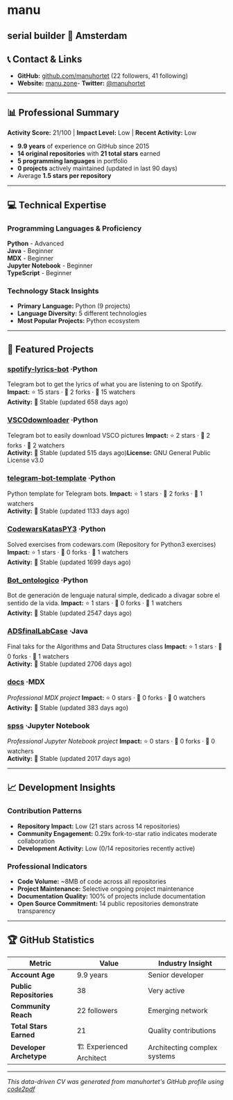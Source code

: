 # manu

serial builder
📍 Amsterdam
---

## 📞 Contact & Links

- **GitHub:** [github.com/manuhortet](https://github.com/manuhortet) (22 followers, 41 following)
- **Website:** [manu.zone](manu.zone)- **Twitter:** [@manuhortet](https://twitter.com/manuhortet)
---

## 📊 Professional Summary

**Activity Score:** 21/100 | **Impact Level:** Low | **Recent Activity:** Low

- **9.9 years** of experience on GitHub since 2015
- **14 original repositories** with **21 total stars** earned
- **5 programming languages** in portfolio
- **0 projects** actively maintained (updated in last 90 days)
- Average **1.5 stars per repository**

---

## 💻 Technical Expertise

### Programming Languages & Proficiency

**Python** - Advanced  
**Java** - Beginner  
**MDX** - Beginner  
**Jupyter Notebook** - Beginner  
**TypeScript** - Beginner  

### Technology Stack Insights

- **Primary Language:** Python (9 projects)
- **Language Diversity:** 5 different technologies
- **Most Popular Projects:** Python ecosystem

---

## 🚀 Featured Projects


### [spotify-lyrics-bot](https://github.com/manuhortet/spotify-lyrics-bot) ·Python
Telegram bot to get the lyrics of what you are listening to on Spotify.
**Impact:** ⭐ 15 stars · 🍴 2 forks · 👀 15 watchers  
**Activity:** 🔵 Stable (updated 658 days ago)

### [VSCOdownloader](https://github.com/manuhortet/VSCOdownloader) ·Python
Telegram bot to easily download VSCO pictures 
**Impact:** ⭐ 2 stars · 🍴 2 forks · 👀 2 watchers  
**Activity:** 🔵 Stable (updated 515 days ago)**License:** GNU General Public License v3.0

### [telegram-bot-template](https://github.com/manuhortet/telegram-bot-template) ·Python
Python template for Telegram bots.
**Impact:** ⭐ 1 stars · 🍴 2 forks · 👀 1 watchers  
**Activity:** 🔵 Stable (updated 1133 days ago)

### [CodewarsKatasPY3](https://github.com/manuhortet/CodewarsKatasPY3) ·Python
Solved exercises from codewars.com (Repository for Python3 exercises)
**Impact:** ⭐ 1 stars · 🍴 0 forks · 👀 1 watchers  
**Activity:** 🔵 Stable (updated 1699 days ago)

### [Bot_ontologico](https://github.com/manuhortet/Bot_ontologico) ·Python
Bot de generación de lenguaje natural simple, dedicado a divagar sobre el sentido de la vida.
**Impact:** ⭐ 1 stars · 🍴 0 forks · 👀 1 watchers  
**Activity:** 🔵 Stable (updated 2547 days ago)

### [ADSfinalLabCase](https://github.com/manuhortet/ADSfinalLabCase) ·Java
Final taks for the Algorithms and Data Structures class 
**Impact:** ⭐ 1 stars · 🍴 0 forks · 👀 1 watchers  
**Activity:** 🔵 Stable (updated 2706 days ago)

### [docs](https://github.com/manuhortet/docs) ·MDX
_Professional MDX project_
**Impact:** ⭐ 0 stars · 🍴 0 forks · 👀 0 watchers  
**Activity:** 🔵 Stable (updated 383 days ago)

### [spss](https://github.com/manuhortet/spss) ·Jupyter Notebook
_Professional Jupyter Notebook project_
**Impact:** ⭐ 0 stars · 🍴 0 forks · 👀 0 watchers  
**Activity:** 🔵 Stable (updated 2017 days ago)

---

## 📈 Development Insights

### Contribution Patterns

- **Repository Impact:** Low (21 stars across 14 repositories)
- **Community Engagement:** 0.29x fork-to-star ratio indicates moderate collaboration
- **Development Activity:** Low (0/14 repositories recently active)

### Professional Indicators


- **Code Volume:** ~8MB of code across all repositories
- **Project Maintenance:** Selective ongoing project maintenance
- **Documentation Quality:** 100% of projects include documentation
- **Open Source Commitment:** 14 public repositories demonstrate transparency


---

## 🏆 GitHub Statistics

| Metric                  | Value                                                                                                                                                                                                                                                                                                                                                                                                                                                                                                                                                                                                                                                                                                                                                                                                                                                                                                                                                                                                                                                                                                                                                                                   | Industry Insight                                                                                                                                                                                                                                                                                                                                                                                                                                                                                                                                                                                                                                                                                                                                                                                                                                                                                                                                                                                                                                                                                   |
| ----------------------- | --------------------------------------------------------------------------------------------------------------------------------------------------------------------------------------------------------------------------------------------------------------------------------------------------------------------------------------------------------------------------------------------------------------------------------------------------------------------------------------------------------------------------------------------------------------------------------------------------------------------------------------------------------------------------------------------------------------------------------------------------------------------------------------------------------------------------------------------------------------------------------------------------------------------------------------------------------------------------------------------------------------------------------------------------------------------------------------------------------------------------------------------------------------------------------------- | -------------------------------------------------------------------------------------------------------------------------------------------------------------------------------------------------------------------------------------------------------------------------------------------------------------------------------------------------------------------------------------------------------------------------------------------------------------------------------------------------------------------------------------------------------------------------------------------------------------------------------------------------------------------------------------------------------------------------------------------------------------------------------------------------------------------------------------------------------------------------------------------------------------------------------------------------------------------------------------------------------------------------------------------------------------------------------------------------- |
| **Account Age**         | 9.9 years                                                                                                                                                                                                                                                                                                                                                                                                                                                                                                                                                                                                                                                                                                                                                                                                                                                                                                                                                                                                                                                                                                                                                           | Senior developer                                                                                                                                                                                                                                                                                                                                                                                                                                                                                                                                                                                                                                                                                                                                                                                                                                                        |
| **Public Repositories** | 38                                                                                                                                                                                                                                                                                                                                                                                                                                                                                                                                                                                                                                                                                                                                                                                                                                                                                                                                                                                                                                                                                                                                                                      | Very active                                                                                                                                                                                                                                                                                                                                                                                                                                                                                                                                                                                                                                                                                                                                                                                          |
| **Community Reach**     | 22 followers                                                                                                                                                                                                                                                                                                                                                                                                                                                                                                                                                                                                                                                                                                                                                                                                                                                                                                                                                                                                                                                                                                                                                               | Emerging network                                                                                                                                                                                                                                                                                                                                                                                                                                                                                                                                                                                                                                      |
| **Total Stars Earned**  | 21                                                                                                                                                                                                                                                                                                                                                                                                                                                                                                                                                                                                                                                                                                                                                                                                                                                                                                                                                                                                                                                                                                                                          | Quality contributions                                                                                                                                                                                  |
| **Developer Archetype** | 🏗️ Experienced Architect | Architecting complex systems |

---

_This data-driven CV was generated from manuhortet's GitHub profile using [code2pdf](https://github.com/your-username/code2pdf)_